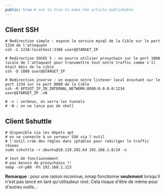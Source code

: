 ```yaml
---
public: true # set to true to make the article publishable
---
```

## Client SSH

```
# Redirection simple : expose le service mysql de la Cible sur le port 1234 de l'attaquant
ssh -L 1234:localhost:3306 user@$TARGET_IP

# Redirection SOCKS 5 : on pourra utiliser proxychain sur le port 1080 locale de l'attaquant pour transmettre tout notre traffic comme s'il était émis de la cible
ssh -D 1080 user@$TARGET_IP

# Redirection inverse : on expose notre listener local écoutant sur le port 1234 sur le port 8080 de la Cible
ssh -R $PIVOT_IP_IN_INTERNAL_NETWORK:8080:0.0.0.0:1234  user@$TARGET_IP -vN

# -v : verbeux, on verra les tunnels
# -N : on ne lance pas de shell
```

## Client Sshuttle

```
# disponible via les dépots apt
# on se connecte à un serveur SSH via l'outil
# l'outil crée des règles dans iptables pour rediriger le traffic réseau
sudo sshuttle -r ubuntu@10.129.202.64 192.168.1.0/24 -v 
```

```
# test de fonctionnement 
# pas besoin de proxychains !!
nmap -sV-p80 -Pn 192.168.1.123
```

**Remarque** : pour une raison inconnue, nmap fonctionne **seulement** lorsqu'il n'est pas lancé en tant qu'utilisateur *root*. Cela risque d'être de même pour d'autres outils...
